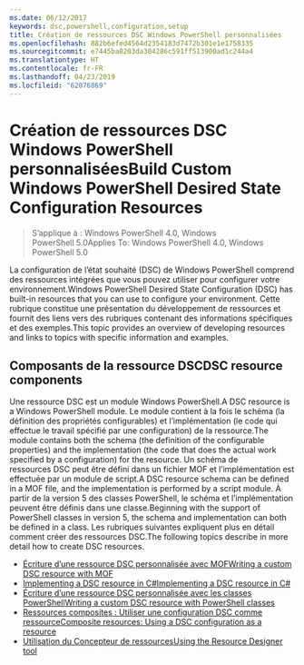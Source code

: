 ```yaml
---
ms.date: 06/12/2017
keywords: dsc,powershell,configuration,setup
title: Création de ressources DSC Windows PowerShell personnalisées
ms.openlocfilehash: 882b6efed4564d2354183d7472b301e1e1758335
ms.sourcegitcommit: e7445ba8203da304286c591ff513900ad1c244a4
ms.translationtype: HT
ms.contentlocale: fr-FR
ms.lasthandoff: 04/23/2019
ms.locfileid: "62076869"
---
```

# <a name="build-custom-windows-powershell-desired-state-configuration-resources"></a><span data-ttu-id="fe8f2-103">Création de ressources DSC Windows PowerShell personnalisées</span><span class="sxs-lookup"><span data-stu-id="fe8f2-103">Build Custom Windows PowerShell Desired State Configuration Resources</span></span>

> <span data-ttu-id="fe8f2-104">S’applique à : Windows PowerShell 4.0, Windows PowerShell 5.0</span><span class="sxs-lookup"><span data-stu-id="fe8f2-104">Applies To: Windows PowerShell 4.0, Windows PowerShell 5.0</span></span>

<span data-ttu-id="fe8f2-105">La configuration de l’état souhaité (DSC) de Windows PowerShell comprend des ressources intégrées que vous pouvez utiliser pour configurer votre environnement.</span><span class="sxs-lookup"><span data-stu-id="fe8f2-105">Windows PowerShell Desired State Configuration (DSC) has built-in resources that you can use to configure your environment.</span></span> <span data-ttu-id="fe8f2-106">Cette rubrique constitue une présentation du développement de ressources et fournit des liens vers des rubriques contenant des informations spécifiques et des exemples.</span><span class="sxs-lookup"><span data-stu-id="fe8f2-106">This topic provides an overview of developing resources and links to topics with specific information and examples.</span></span>

## <a name="dsc-resource-components"></a><span data-ttu-id="fe8f2-107">Composants de la ressource DSC</span><span class="sxs-lookup"><span data-stu-id="fe8f2-107">DSC resource components</span></span>

<span data-ttu-id="fe8f2-108">Une ressource DSC est un module Windows PowerShell.</span><span class="sxs-lookup"><span data-stu-id="fe8f2-108">A DSC resource is a Windows PowerShell module.</span></span> <span data-ttu-id="fe8f2-109">Le module contient à la fois le schéma (la définition des propriétés configurables) et l’implémentation (le code qui effectue le travail spécifié par une configuration) de la ressource.</span><span class="sxs-lookup"><span data-stu-id="fe8f2-109">The module contains both the schema (the definition of the configurable properties) and the implementation (the code that does the actual work specified by a configuration) for the resource.</span></span> <span data-ttu-id="fe8f2-110">Un schéma de ressources DSC peut être défini dans un fichier MOF et l’implémentation est effectuée par un module de script.</span><span class="sxs-lookup"><span data-stu-id="fe8f2-110">A DSC resource schema can be defined in a MOF file, and the implementation is performed by a script module.</span></span> <span data-ttu-id="fe8f2-111">À partir de la version 5 des classes PowerShell, le schéma et l’implémentation peuvent être définis dans une classe.</span><span class="sxs-lookup"><span data-stu-id="fe8f2-111">Beginning with the support of PowerShell classes in version 5, the schema and implementation can both be defined in a class.</span></span> <span data-ttu-id="fe8f2-112">Les rubriques suivantes expliquent plus en détail comment créer des ressources DSC.</span><span class="sxs-lookup"><span data-stu-id="fe8f2-112">The following topics describe in more detail how to create DSC resources.</span></span>

* [<span data-ttu-id="fe8f2-113">Écriture d’une ressource DSC personnalisée avec MOF</span><span class="sxs-lookup"><span data-stu-id="fe8f2-113">Writing a custom DSC resource with MOF</span></span>](authoringResourceMOF.md)
* [<span data-ttu-id="fe8f2-114">Implementing a DSC resource in C#</span><span class="sxs-lookup"><span data-stu-id="fe8f2-114">Implementing a DSC resource in C#</span></span>](authoringResourceMofCS.md)
* [<span data-ttu-id="fe8f2-115">Écriture d’une ressource DSC personnalisée avec les classes PowerShell</span><span class="sxs-lookup"><span data-stu-id="fe8f2-115">Writing a custom DSC resource with PowerShell classes</span></span>](authoringResourceClass.md)
* [<span data-ttu-id="fe8f2-116">Ressources composites : Utiliser une configuration DSC comme ressource</span><span class="sxs-lookup"><span data-stu-id="fe8f2-116">Composite resources: Using a DSC configuration as a resource</span></span>](authoringResourceComposite.md)
* [<span data-ttu-id="fe8f2-117">Utilisation du Concepteur de ressources</span><span class="sxs-lookup"><span data-stu-id="fe8f2-117">Using the Resource Designer tool</span></span>](../authoringResourceMofDesigner.md)
